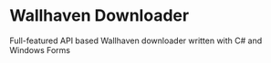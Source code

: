 # Wallhaven Downloader
Full-featured API based Wallhaven downloader written with C# and Windows Forms 
